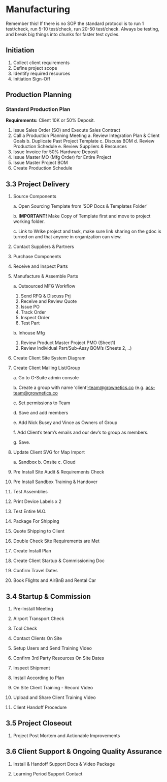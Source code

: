 # Manufacturing

Remember this! If there is no SOP the standard protocol is to run 1 test/check, run 5-10 test/check, run 20-50 test/check. Always be testing, and break big things into chunks for faster test cycles.

## Initiation

1. Collect client requirements
2. Define project scope
3. Identify required resources
4. Initiation Sign-Off

## Production Planning

### Standard Production Plan

**Requirements:** Client 10K or 50% Deposit. 

1. Issue Sales Order (SO) and Execute Sales Contract
2. Call a Production Planning Meeting
    a. Review Integration Plan & Client Goals
    b. Duplicate Past Project Template
    c. Discuss BOM
    d. Review Production Schedule
    e. Review Suppliers & Resources
8. Issue Invoice for 50% Hardware Deposit
9. Issue Master MO (Mfg Order) for Entire Project
10. Issue Master Project BOM
11. Create Production Schedule

## 3.3  Project Delivery

1. Source Components

    a. Open Sourcing Template from ‘SOP Docs & Templates Folder’

    b. **IMPORTANT!** Make Copy of Template first and move to project working folder.

    c. Link to Wrike project and task, make sure link sharing on the gdoc is turned on and that anyone in organization can view.

2. Contact Suppliers & Partners

3. Purchase Components

4. Receive and Inspect Parts

5. Manufacture & Assemble Parts

   a. Outsourced MFG Workflow

    1. Send RFQ & Discuss Prj
    2. Receive and Review Quote
    3. Issue PO
    4. Track Order
    5. Inspect Order
    6. Test Part

   b. Inhouse Mfg

    1. Review Product Master Project PMO (Sheet1)
    2. Review Individual Part/Sub-Assy BOM’s (Sheets 2, ..)

6. Create Client Site System Diagram

7. Create Client Mailing List/Group

    a. Go to G-Suite admin console

    b. Create a group with name ‘client’[-team@grownetics.co](mailto:-team@grownetics.co) (e.g. acs-team@grownetics.co

    c. Set permissions to Team

    d. Save and add members

    e. Add Nick Busey and Vince as Owners of Group

    f. Add Client’s team’s emails and our dev’s to group as members.

    g. Save.

8. Update Client SVG for Map Import

    a. Sandbox
    b. Onsite
    c. Cloud

9. Pre Install Site Audit & Requirements Check

10. Pre Install Sandbox Training & Handover

11. Test Assemblies

12. Print Device Labels x 2

13. Test Entire M.O.

14. Package For Shipping

15. Quote Shipping to Client

16. Double Check Site Requirements are Met

17. Create Install Plan

18. Create Client Startup & Commissioning Doc

19. Confirm Travel Dates

20. Book Flights and AirBnB and Rental Car

## 3.4  Startup & Commission

1. Pre-Install Meeting

2. Airport Transport Check

3. Tool Check

4. Contact Clients On Site

5. Setup Users and Send Training Video

6. Confirm 3rd Party Resources On Site Dates

7. Inspect Shipment

8. Install According to Plan

9. On Site Client Training - Record Video

10. Upload and Share Client Training Video

11. Client Handoff Procedure

## 3.5  Project Closeout

1. Project Post Mortem and Actionable Improvements

## 3.6  Client Support & Ongoing Quality Assurance

1. Install & Handoff Support Docs & Video Package

2. Learning Period Support Contact